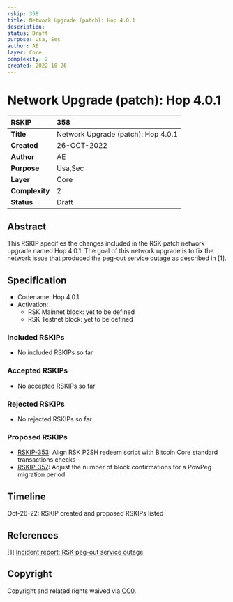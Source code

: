 ```yaml
---
rskip: 358
title: Network Upgrade (patch): Hop 4.0.1
description: 
status: Draft
purpose: Usa, Sec
author: AE
layer: Core
complexity: 2
created: 2022-10-26
---
```

# Network Upgrade (patch): Hop 4.0.1

|RSKIP          |358           |
| :------------ |:-------------|
|**Title**      |Network Upgrade (patch): Hop 4.0.1 |
|**Created**    |26-OCT-2022 |
|**Author**     |AE |
|**Purpose**    |Usa,Sec |
|**Layer**      |Core |
|**Complexity** |2 |
|**Status**     |Draft |

## Abstract

This RSKIP specifies the changes included in the RSK patch network upgrade named Hop 4.0.1. The goal of this network upgrade is to fix the network issue that produced the peg-out service outage as described in [1].

## Specification

- Codename: Hop 4.0.1
- Activation:
	- RSK Mainnet block: yet to be defined
	- RSK Testnet block: yet to be defined

### Included RSKIPs

- No included RSKIPs so far

### Accepted RSKIPs

- No accepted RSKIPs so far

### Rejected RSKIPs

- No rejected RSKIPs so far

### Proposed RSKIPs

- [RSKIP-353](https://github.com/rsksmart/RSKIPs/blob/master/IPs/RSKIP353.md): Align RSK P2SH redeem script with Bitcoin Core standard transactions checks
- [RSKIP-357](https://github.com/rsksmart/RSKIPs/blob/master/IPs/RSKIP357.md): Adjust the number of block confirmations for a PowPeg migration period

## Timeline

Oct-26-22: RSKIP created and proposed RSKIPs listed

## References

[1] [Incident report: RSK peg-out service outage](https://blog.rsk.co/noticia/incident-report-rsk-peg-out-service-outage/)

## Copyright

Copyright and related rights waived via [CC0](https://creativecommons.org/publicdomain/zero/1.0/).

